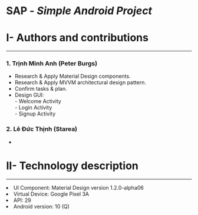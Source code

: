 # SAP - <i>Simple Android Project</i>
<h1>
  I- Authors and contributions
  </h1>
  <hr>
  
  <h3>
  1. Trịnh Minh Anh (Peter Burgs)
  </h3>
  <ul>
  <li>
    Research & Apply Material Design components.
    </li>
  <li>
    Research & Apply MVVM architectural design pattern.
    </li>
   <li>
    Confirm tasks & plan.
    </li>
   <li>
    Design GUI:<br/>
        - Welcome Activity 
     <br/>
    - Login Activity
     <br/>
     - Signup Activity
    </li>
  </ul>
   <h3>
  2. Lê Đức Thịnh (Starea)
  </h3>
  <ul>
  
  <li>
  
  </li>
  </ul>
  
<h1>
    II- Technology description
  </h1>
<hr>
<li>UI Component: Material Design version 1.2.0-alpha06 
<br>
<li>Virtual Device: Google Pixel 3A
<br>
<li>API: 29
<br>
<li>Android version: 10 (Q)


